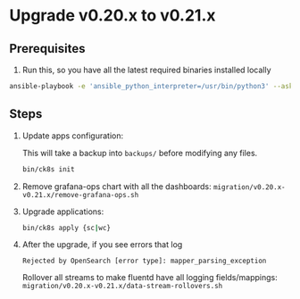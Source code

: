 # Upgrade v0.20.x to v0.21.x

## Prerequisites
1. Run this, so you have all the latest required binaries installed locally

```bash
ansible-playbook -e 'ansible_python_interpreter=/usr/bin/python3' --ask-become-pass --connection local --inventory 127.0.0.1, get-requirements.yaml
```
## Steps

1. Update apps configuration:

    This will take a backup into `backups/` before modifying any files.

    ```bash
    bin/ck8s init
    ```

2. Remove grafana-ops chart with all the dashboards: `migration/v0.20.x-v0.21.x/remove-grafana-ops.sh`

3. Upgrade applications:

    ```bash
    bin/ck8s apply {sc|wc}
    ```

4. After the upgrade, if you see errors that log

    ```log
    Rejected by OpenSearch [error type]: mapper_parsing_exception
    ```

    Rollover all streams to make fluentd have all logging fields/mappings: `migration/v0.20.x-v0.21.x/data-stream-rollovers.sh`
